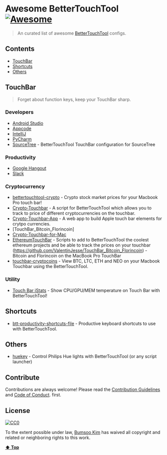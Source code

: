 # Awesome BetterTouchTool [![Awesome](https://cdn.rawgit.com/sindresorhus/awesome/d7305f38d29fed78fa85652e3a63e154dd8e8829/media/badge.svg)](https://github.com/sindresorhus/awesome)

> An curated list of awesome [BetterTouchTool](https://www.boastr.net/) configs.

## Contents

- [TouchBar](#touchbar)
- [Shortcuts](#shortcuts)
- [Others](#others)

## TouchBar

> Forget about function keys, keep your TouchBar sharp.

### Developers

- [Android Studio](https://github.com/keyboardsurfer/btt-android-studio-config)
- [Appcode](https://github.com/niggeulimann/btt-appcode-config)
- [IntelliJ](https://github.com/kikoso/btt-intelliJ-config)
- [PyCharm](https://github.com/benjefferies/bettertouchtool-pycharm)
- [SourceTree](https://github.com/bskim45/btt-sourcetree-config) - BetterTouchTool TouchBar configuration for SourceTree

### Productivity

- [Google Hangout](https://github.com/jaapjan/touchbar-hangouts)
- [Slack](https://github.com/kikoso/btt-slack-config)

### Cryptocurrency

- [bettertouchtool-crypto](https://github.com/krunkosaurus/bettertouchtool-crypto) - Crypto stock market prices for your Macbook Pro touch bar!
- [Crypto-Touchbar](https://github.com/Ryan-Gordon/Crypto-Touchbar) - A script for BetterTouchTool which allows you to track to price of different cryptocurrencies on the touchbar.
- [Crypto-Touchbar-App](https://github.com/chrislennon/Crypto-Touchbar-App) - A web app to build Apple touch bar elements for crytpo currencies.
- [TouchBar_Bitcoin_Florincoin]
- [Crypto-Touchbar-for-Mac](https://github.com/CryptoTerps/Crypto-Touchbar-for-Mac)
- [EthereumTouchBar](https://github.com/eduadiez/EthereumTouchBar) - Scripts to add to BetterTouchTool the coolest ethereum projects and be able to track the prices on your touchbar
(https://github.com/ValentinJesse/TouchBar_Bitcoin_Florincoin) - Bitcoin and Florincoin on the MacBook Pro TouchBar
- [touchbar-cryptocoins](https://github.com/lilythstern/touchbar-cryptocoins) - View BTC, LTC, ETH and NEO on your Macbook Touchbar using the BetterTouchTool.

### Utility

- [Touch Bar iStats](https://github.com/marekkaczkowski/Touch-Bar-iStats) - Show CPU/GPU/MEM temperature on Touch Bar with BetterTouchTool!

## Shortcuts

- [btt-productivity-shortcuts-file](https://github.com/curtjen/btt-productivity-shortcuts-file) - Productive keyboard shortcuts to use with BetterTouchTool.

## Others

- [huekey](https://github.com/bradykent/huekey) - Control Philips Hue lights with BetterTouchTool (or any script launcher)

## Contribute

Contributions are always welcome! Please read the [Contribution Guidelines](.github/CONTRIBUTING.md) and [Code of Conduct](.github/CODE_OF_CONDUCT.md). first.

## License

[![CC0](http://mirrors.creativecommons.org/presskit/buttons/88x31/svg/cc-zero.svg)](http://creativecommons.org/publicdomain/zero/1.0)

To the extent possible under law, [Bumsoo Kim](https://bsk.im) has waived all copyright and
related or neighboring rights to this work.

**[⬆ Top](#contents)**
